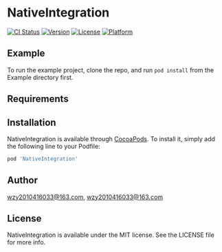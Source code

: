 # NativeIntegration

[![CI Status](https://img.shields.io/travis/wzy2010416033@163.com/NativeIntegration.svg?style=flat)](https://travis-ci.org/wzy2010416033@163.com/NativeIntegration)
[![Version](https://img.shields.io/cocoapods/v/NativeIntegration.svg?style=flat)](https://cocoapods.org/pods/NativeIntegration)
[![License](https://img.shields.io/cocoapods/l/NativeIntegration.svg?style=flat)](https://cocoapods.org/pods/NativeIntegration)
[![Platform](https://img.shields.io/cocoapods/p/NativeIntegration.svg?style=flat)](https://cocoapods.org/pods/NativeIntegration)

## Example

To run the example project, clone the repo, and run `pod install` from the Example directory first.

## Requirements

## Installation

NativeIntegration is available through [CocoaPods](https://cocoapods.org). To install
it, simply add the following line to your Podfile:

```ruby
pod 'NativeIntegration'
```

## Author

wzy2010416033@163.com, wzy2010416033@163.com

## License

NativeIntegration is available under the MIT license. See the LICENSE file for more info.
